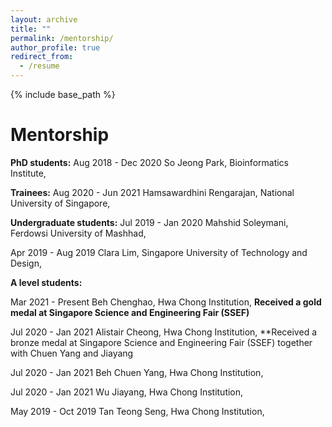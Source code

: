 ```yaml
---
layout: archive
title: ""
permalink: /mentorship/
author_profile: true
redirect_from:
  - /resume
---
```


{% include base_path %}

Mentorship
=====

**PhD students:**
Aug 2018 - Dec 2020		So Jeong Park, Bioinformatics Institute, 		

**Trainees:**
Aug 2020 - Jun 2021		Hamsawardhini Rengarajan, National University of Singapore,			

**Undergraduate students:**
Jul   2019 - Jan  2020		Mahshid Soleymani, Ferdowsi University of Mashhad, 
			
Apr 2019 - Aug 2019		Clara Lim, Singapore University of Technology and Design, 		
 	
**A level students:**

Mar  2021 - Present		Beh Chenghao, Hwa Chong Institution, **Received a gold medal at Singapore Science and Engineering Fair (SSEF)**	
			
Jul    2020 - Jan 2021		Alistair Cheong, Hwa Chong Institution, **Received a bronze medal at Singapore Science 	and Engineering Fair (SSEF) together with Chuen Yang and Jiayang	

Jul    2020 - Jan 2021		Beh Chuen Yang, Hwa Chong Institution,		
			
Jul    2020 - Jan 2021		Wu Jiayang, Hwa Chong Institution,	
				
May 2019 - Oct 2019		Tan Teong Seng, Hwa Chong Institution,	